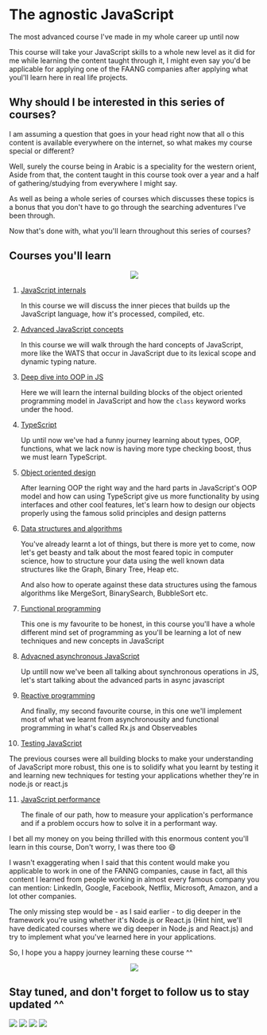 # The agnostic JavaScript

The most advanced course I've made in my whole career up until now

This course will take your JavaScript skills to a whole new level as it did for me while learning the content taught through it, I might even say you'd be applicable for applying one of the FAANG companies after applying what youl'll learn here in real life projects.

## Why should I be interested in this series of courses?

I am assuming a question that goes in your head right now that all o this content is available everywhere on the internet, so what makes my course special or different?

Well, surely the course being in Arabic is a speciality for the western orient, Aside from that, the content taught in this course took over a year and a half of gathering/studying from everywhere I might say.

As well as being a whole series of courses which discusses these topics is a bonus that you don't have to go through the searching adventures I've been through.

Now that's done with, what you'll learn throughout this series of courses?

## Courses you'll learn

<p align="center">
  <a href ="https://coggle.it/diagram/YNXiUgzvgXL2tk4W/t/the-agnostic-javascript/8e6c55afdf0939e22abeb510c62180a5aa7bc28ae9d002fe3e7190c9b9eb2426">
  <img src="https://img.shields.io/badge/-Series%20Roadmap-8FD150?style=for-the-badge&logoColor=white" />
  </a>
</p>

1. [JavaScript internals](https://github.com/ahmedosama-st/the-agnostic-javascript/tree/master/01-javascript-internals)

   In this course we will discuss the inner pieces that builds up the JavaScript language, how it's processed, compiled, etc.

2. [Advanced JavaScript concepts](https://github.com/ahmedosama-st/the-agnostic-javascript/tree/master/02-advanced-javascript-foundation)

   In this course we will walk through the hard concepts of JavaScript, more like the WATS that occur in JavaScript due to its lexical scope and dynamic typing nature.

3. [Deep dive into OOP in JS](https://github.com/ahmedosama-st/the-agnostic-javascript/tree/master/03-advanced-oop-and-prototypes)

   Here we will learn the internal building blocks of the object oriented programming model in JavaScript and how the `class` keyword works under the hood.

4. [TypeScript](https://github.com/ahmedosama-st/the-agnostic-javascript/tree/master/04-baby-steps-in-typescript-to-seniority)

   Up until now we've had a funny journey learning about types, OOP, functions, what we lack now is having more type checking boost, thus we must learn TypeScript.

5. [Object oriented design](https://github.com/ahmedosama-st/the-agnostic-javascript/tree/master/04-solid-and-design-patterns)

   After learning OOP the right way and the hard parts in JavaScript's OOP model and how can using TypeScript give us more functionality by using interfaces and other cool features, let's learn how to design our objects properly using the famous solid principles and design patterns

6. [Data structures and algorithms](https://github.com/ahmedosama-st/the-agnostic-javascript/tree/master/05-data-structures-and-algorithms)

   You've already learnt a lot of things, but there is more yet to come, now let's get beasty and talk about the most feared topic in computer science, how to structure your data using the well known data structures like the Graph, Binary Tree, Heap etc.

   And also how to operate against these data structures using the famous algorithms like MergeSort, BinarySearch, BubbleSort etc.

7. [Functional programming](https://github.com/ahmedosama-st/the-agnostic-javascript/tree/master/06-functional-programming-using-javascript)

   This one is my favourite to be honest, in this course you'll have a whole different mind set of programming as you'll be learning a lot of new techniques and new concepts in JavaScript

8. [Advacned asynchronous JavaScript](https://github.com/ahmedosama-st/the-agnostic-javascript/tree/master/07-advanced-asynchronous-javascript)

   Up untill now we've been all talking about synchronous operations in JS, let's start talking about the advanced parts in async javascript

9. [Reactive programming](https://github.com/ahmedosama-st/the-agnostic-javascript/tree/master/08-reactive-programming-using-rxjs)

   And finally, my second favourite course, in this one we'll implement most of what we learnt from asynchronousity and functional programming in what's called Rx.js and Observeables

10. [Testing JavaScript](https://github.com/ahmedosama-st/the-agnostic-javascript/tree/master/09-testing-in-javascript)

The previous courses were all building blocks to make your understanding of JavaScript more robust, this one is to solidify what you learnt by testing it and learning new techniques for testing your applications whether they're in node.js or react.js

11. [JavaScript performance](https://github.com/ahmedosama-st/the-agnostic-javascript/tree/master/10-javascript-performance)

    The finale of our path, how to measure your application's performance and if a problem occurs how to solve it in a performant way.

I bet all my money on you being thrilled with this enormous content you'll learn in this course, Don't worry, I was there too 😄

I wasn't exaggerating when I said that this content would make you applicable to work in one of the FANNG companies, cause in fact, all this content I learned from people working in almost every famous company you can mention: LinkedIn, Google, Facebook, Netflix, Microsoft, Amazon, and a lot other companies.

The only missing step would be - as I said earlier - to dig deeper in the framework you're using whether it's Node.js or React.js (Hint hint, we'll have dedicated courses where we dig deeper in Node.js and React.js) and try to implement what you've learned here in your applications.

So, I hope you a happy journey learning these course ^^

<p align="center">
  <a href ="#">
  <img src="https://img.shields.io/badge/-Enroll-1877F2?style=for-the-badge&logoColor=white" />
  </a>
</p>

## Stay tuned, and don't forget to follow us to stay updated ^^

[<img src="https://img.shields.io/badge/-Facebook-1877F2?style=for-the-badge&logo=Facebook&logoColor=white"/>](https://www.facebook.com/SecTheaterEG)
[<img src="https://img.shields.io/badge/-Telegram-26A5E4?style=for-the-badge&logo=Telegram&logoColor=white"/>](https://t.me/sectheater)
[<img src="https://img.shields.io/badge/-Discord-7289DA?style=for-the-badge&logo=Discord&logoColor=white"/>](https://discord.com/invite/4VqCstahAR)
[<img src="https://img.shields.io/badge/-YouTube-FF0000?style=for-the-badge&logo=YouTube&logoColor=white"/>](http://youtube.com/c/SecTheater/)

